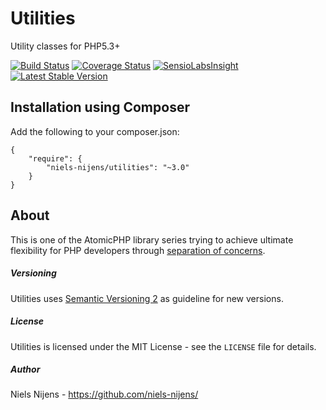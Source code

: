 Utilities
=========
Utility classes for PHP5.3+

[![Build Status](https://travis-ci.org/niels-nijens/Utilities.png?branch=master)](https://travis-ci.org/niels-nijens/Utilities)
[![Coverage Status](https://coveralls.io/repos/niels-nijens/Utilities/badge.png?branch=master)](https://coveralls.io/r/niels-nijens/Utilities?branch=master)
[![SensioLabsInsight](https://insight.sensiolabs.com/projects/b0d49886-f4e8-4508-b25a-0cadef353cb9/mini.png)](https://insight.sensiolabs.com/projects/b0d49886-f4e8-4508-b25a-0cadef353cb9)
[![Latest Stable Version](https://poser.pugx.org/niels-nijens/utilities/v/stable.png)](https://packagist.org/packages/niels-nijens/utilities)


Installation using Composer
---------------------------
Add the following to your composer.json:

```
{
    "require": {
        "niels-nijens/utilities": "~3.0"
    }
}
```


About
-----
This is one of the AtomicPHP library series trying to achieve ultimate flexibility for PHP developers through [separation of concerns](http://en.wikipedia.org/wiki/Separation_of_concerns).


##### Versioning #####
Utilities uses [Semantic Versioning 2](http://semver.org/) as guideline for new versions.


##### License #####
Utilities is licensed under the MIT License - see the `LICENSE` file for details.


##### Author #####
Niels Nijens - https://github.com/niels-nijens/

